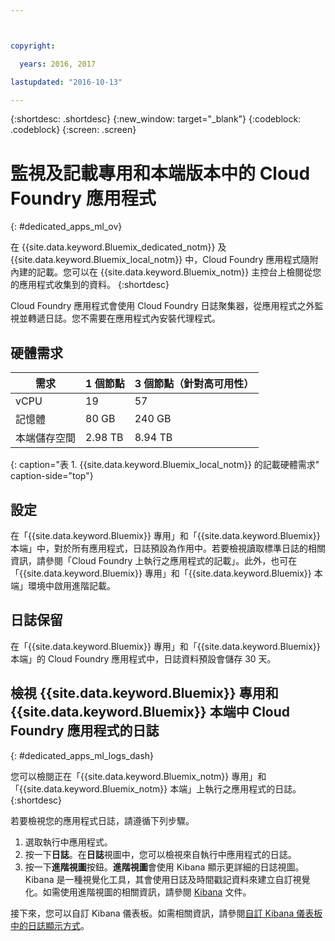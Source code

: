 ```yaml
---



copyright:

  years: 2016, 2017

lastupdated: "2016-10-13"

---
```


{:shortdesc: .shortdesc}
{:new_window: target="_blank"}
{:codeblock: .codeblock}
{:screen: .screen}

<!-- audience blue staging only begin -->

# 監視及記載專用和本端版本中的 Cloud Foundry 應用程式
{: #dedicated_apps_ml_ov}


在 {{site.data.keyword.Bluemix_dedicated_notm}} 及 {{site.data.keyword.Bluemix_local_notm}} 中，Cloud Foundry 應用程式隨附內建的記載。您可以在 {{site.data.keyword.Bluemix_notm}} 主控台上檢閱從您的應用程式收集到的資料。
{:shortdesc}

Cloud Foundry 應用程式會使用 Cloud Foundry 日誌聚集器，從應用程式之外監視並轉遞日誌。您不需要在應用程式內安裝代理程式。

## 硬體需求


| **需求** |    **1 個節點**     | **3 個節點（針對高可用性）** |
|-----------------|-------------------|-------------------|
vCPU | 19 | 57 |
記憶體 | 80 GB | 240 GB |
本端儲存空間 | 2.98 TB | 8.94 TB |
{: caption="表 1. {{site.data.keyword.Bluemix_local_notm}} 的記載硬體需求" caption-side="top"}

## 設定

在「{{site.data.keyword.Bluemix}} 專用」和「{{site.data.keyword.Bluemix}} 本端」中，對於所有應用程式，日誌預設為作用中。若要檢視讀取標準日誌的相關資訊，請參閱「Cloud Foundry 上執行之應用程式的記載」。此外，也可在「{{site.data.keyword.Bluemix}} 專用」和「{{site.data.keyword.Bluemix}} 本端」環境中啟用進階記載。

## 日誌保留

在「{{site.data.keyword.Bluemix}} 專用」和「{{site.data.keyword.Bluemix}} 本端」的 Cloud Foundry 應用程式中，日誌資料預設會儲存 30 天。

## 檢視 {{site.data.keyword.Bluemix}} 專用和 {{site.data.keyword.Bluemix}} 本端中 Cloud Foundry 應用程式的日誌
{: #dedicated_apps_ml_logs_dash}

您可以檢閱正在「{{site.data.keyword.Bluemix_notm}} 專用」和「{{site.data.keyword.Bluemix_notm}} 本端」上執行之應用程式的日誌。
{:shortdesc}

若要檢視您的應用程式日誌，請遵循下列步驟。
1. 選取執行中應用程式。
2. 按一下**日誌**。在**日誌**視圖中，您可以檢視來自執行中應用程式的日誌。
4. 按一下**進階視圖**按鈕。**進階視圖**會使用 Kibana 顯示更詳細的日誌視圖。Kibana 是一種視覺化工具，其會使用日誌及時間戳記資料來建立自訂視覺化。如需使用進階視圖的相關資訊，請參閱 [Kibana](https://www.elastic.co/guide/en/kibana/current/index.html) 文件。

接下來，您可以自訂 Kibana 儀表板。如需相關資訊，請參閱[自訂 Kibana 儀表板中的日誌顯示方式](/docs/containers/monitoringandlogging/container_ml_logs.html#container_ml_dash_logs_custom)。

<!-- audience blue staging only end comment -->
